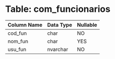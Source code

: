 # Table: com_funcionarios

| Column Name | Data Type | Nullable |
|-------------|-----------|----------|
| cod_fun | char | NO |
| nom_fun | char | YES |
| usu_fun | nvarchar | NO |
